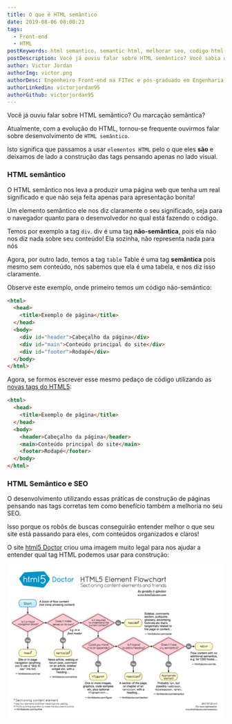 ```yaml
---
title: O que é HTML semântico
date: 2019-08-06 08:00:23
tags:
  - Front-end
  - HTML
postKeywords: html semantico, semantic html, melhorar seo, codigo html melhor, como escrever melhor o html, melhor, html, seo
postDescription: Você já ouviu falar sobre HTML semântico? Você sabia que com ele, você pode melhorar o seu código e consequentemente, também melhorar o SEO da sua página?
author: Victor Jordan
authorImg: victor.png
authorDesc: Engenheiro Front-end na FITec e pós-graduado em Engenharia de Software pela PUC-MG e formado em Banco de Dados pela Fatec, apaixonado por usabilidade, performance e UX!
authorLinkedin: victorjordan95
authorGithub: victorjordan95
---
```


Você já ouviu falar sobre HTML semântico?
Ou marcação semântica?

Atualmente, com a evolução do HTML, tornou-se frequente ouvirmos falar
sobre desenvolvimento de `HTML semântico`.

Isto significa que passamos a usar `elementos HTML` pelo o que eles **são**
e deixamos de lado a construção das tags pensando apenas no lado visual.

<!-- more -->

### HTML semântico

O HTML semântico nos leva a produzir uma página web
que tenha um real significado e que não seja feita
apenas para apresentação bonita!

Um elemento semântico ele nos diz claramente o seu significado,
seja para o navegador quanto para o desenvolvedor no qual está
fazendo o código.

Temos por exemplo a tag `div`.
div é uma tag **não-semântica**, pois ela não nos diz nada
sobre seu conteúdo! Ela sozinha, não representa nada para nós

Agora, por outro lado, temos a tag `table`
Table é uma tag **semântica** pois mesmo sem conteúdo,
nós sabemos que ela é uma tabela, e nos diz isso claramente.

Observe este exemplo, onde primeiro temos um código não-semântico:

```html
<html>
  <head>
    <title>Exemplo de página</title>
  </head>
  <body>
    <div id="header">Cabeçalho da página</div>
    <div id="main">Conteúdo principal do site</div>
    <div id="footer">Rodapé</div>
  </body>
</html>
```

Agora, se formos escrever esse mesmo pedaço de código
utilizando as [novas tags do HTML5](https://www.w3schools.com/html/html5_semantic_elements.asp):

```html
<html>
  <head>
    <title>Exemplo de página</title>
  </head>
  <body>
    <header>Cabeçalho da página</header>
    <main>Conteúdo principal do site</main>
    <footer>Rodapé</footer>
  </body>
</html>
```

### HTML Semântico e SEO

O desenvolvimento utilizando essas práticas de
construção de páginas pensando nas tags corretas
tem como benefício também a melhoria no seu SEO.

Isso porque os robôs de buscas conseguirão entender
melhor o que seu site está passando para eles,
com conteúdos organizados e claros!

O site [html5 Doctor](http://html5doctor.com/downloads/h5d-sectioning-flowchart.png) criou uma imagem muito legal para nos ajudar
a entender qual tag HTML podemos usar para construção:

![html5 Doctor - Gráfico de Fluxo sobre qual tag utilizar](/posts/qual-tag-usar-html.png)
